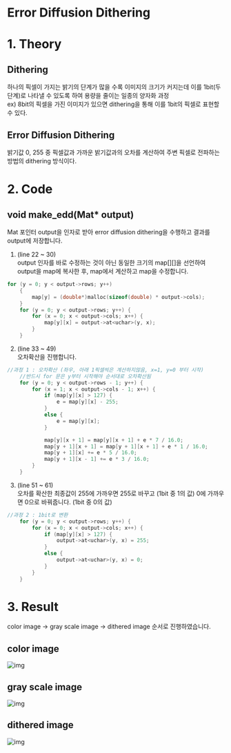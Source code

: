 # Error Diffusion Dithering

# 1. Theory
## Dithering
하나의 픽셀이 가지는 밝기의 단계가 많을 수록 이미지의 크기가 커지는데
이를 1bit(두 단계)로 나타낼 수 있도록 하여 용량을 줄이는 일종의 양자화 과정  
ex) 8bit의 픽셀을 가진 이미지가 있으면 dithering을 통해 이를 1bit의 픽셀로 표현할 수 있다. 

## Error Diffusion Dithering
밝기값 0, 255 중 픽셀값과 가까운 밝기값과의 오차를 계산하여
주변 픽셀로 전파하는 방법의 dithering 방식이다. 

# 2. Code
## void make_edd(Mat* output)
Mat 포인터 output을 인자로 받아 error diffusion dithering을 수행하고
결과를 output에 저장합니다.
1. (line 22 ~ 30)  
output 인자를 바로 수정하는 것이 아닌
동일한 크기의 map[][]을 선언하여 output을 map에 복사한 후,
map에서 계산하고 map을 수정합니다.
```c
for (y = 0; y < output->rows; y++)
	{
		map[y] = (double*)malloc(sizeof(double) * output->cols);
	}
	for (y = 0; y < output->rows; y++) {
		for (x = 0; x < output->cols; x++) {
			map[y][x] = output->at<uchar>(y, x);
		}
	}
```

2. (line 33 ~ 49)  
오차확산을 진행합니다. 
```c
//과정 1 : 오차확산 (좌우, 아래 1픽셀씩은 계산하지않음, x=1, y=0 부터 시작)
	//반드시 for 문은 y부터 시작해야 순서대로 오차확산됨
	for (y = 0; y < output->rows - 1; y++) {
		for (x = 1; x < output->cols - 1; x++) {
			if (map[y][x] > 127) {
				e = map[y][x] - 255;
			}
			else {
				e = map[y][x];
			}

			map[y][x + 1] = map[y][x + 1] + e * 7 / 16.0;
			map[y + 1][x + 1] = map[y + 1][x + 1] + e * 1 / 16.0;
			map[y + 1][x] += e * 5 / 16.0;
			map[y + 1][x - 1] += e * 3 / 16.0;
		}
	}
```
3. (line 51 ~ 61)  
오차를 확산한 최종값이 255에 가까우면 255로 바꾸고 (1bit 중 1의 값)
0에 가까우면 0으로 바꿔줍니다. (1bit 중 0의 값)
```c
//과정 2 : 1bit로 변환
	for (y = 0; y < output->rows; y++) {
		for (x = 0; x < output->cols; x++) {
			if (map[y][x] > 127) {
				output->at<uchar>(y, x) = 255;
			}
			else {
				output->at<uchar>(y, x) = 0;
			}
		}
	}
```
# 3. Result
color image -> gray scale image -> dithered image 순서로 진행하였습니다.

## color image
![img](./image01.png=450x)
## gray scale image
![img](./image02.png=450x)
## dithered image
![img](./image03.png=450x)


